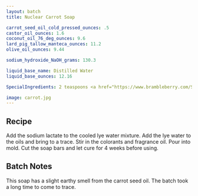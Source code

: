 ```yaml
---
layout: batch
title: Nuclear Carrot Soap

carrot_seed_oil_cold_pressed_ounces: .5
castor_oil_ounces: 1.6
coconut_oil_76_deg_ounces: 9.6
lard_pig_tallow_manteca_ounces: 11.2
olive_oil_ounces: 9.44

sodium_hydroxide_NaOH_grams: 130.3

liquid_base_name: Distilled Water
liquid_base_ounces: 12.16

SpecialIngredients: 2 teaspoons <a href="https://www.brambleberry.com/Sodium-Lactate-P5127.aspx">sodium lactate</a>, 2 teaspoons <a href="https://www.brambleberry.com/shop-by-product/ingredients/colorants/micas/nuclear-orange-pigment/V000494.html">nuclear orange pigment</a>, 1 teaspoon <a href="http://amzn.to/1P0vDQ6">hardwood activated charcoal powder</a>, 1.5 oz. <a href="https://www.brambleberry.com/shop-by-product/ingredients/fragrance-oils/energy-fragrance-oil/V000150.html">energy fragrance oil</a>, .75 oz. <a href="https://www.brambleberry.com/shop-by-product/ingredients/fragrance-oils/apricot-freesia-fragrance-oil/V000372.html">apricot freesia fragrance oil</a>.

image: carrot.jpg
---
```


## Recipe
Add the sodium lactate to the cooled lye water mixture. Add the lye water to the oils and bring to a trace. Stir in the colorants and fragrance oil. Pour into mold. Cut the soap bars and let cure for 4 weeks before using.

## Batch Notes
This soap has a slight earthy smell from the carrot seed oil. The batch took a long time to come to trace.
